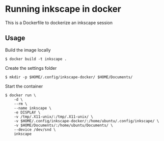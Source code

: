 # Running inkscape in docker

This is a Dockerfile to dockerize an inkscape session

## Usage

Build the image locally

    $ docker build -t inkscape .

Create the settings folder

    $ mkdir -p $HOME/.config/inkscape-docker/ $HOME/Documents/

Start the container

    $ docker run \
        -d \
        --rm \
        --name inkscape \
        -e DISPLAY \
        -v /tmp/.X11-unix/:/tmp/.X11-unix/ \
        -v $HOME/.config/inkscape-docker/:/home/ubuntu/.config/inkscape/ \
        -v $HOME/Documents/:/home/ubuntu/Documents/ \
        --device /dev/snd \
        inkscape
